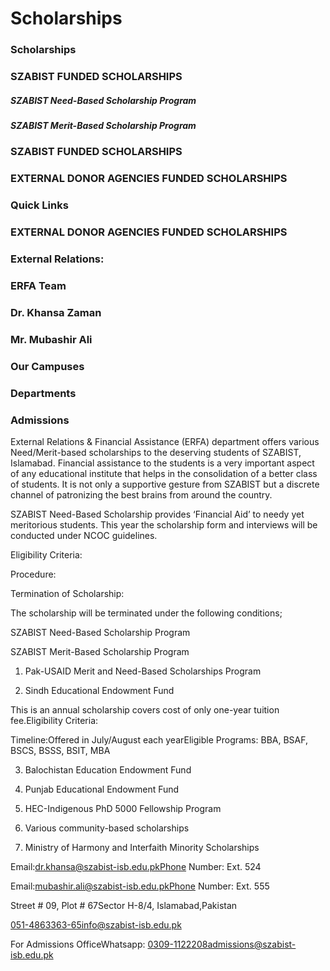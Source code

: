 # Scholarships

### Scholarships

### SZABIST FUNDED SCHOLARSHIPS

##### SZABIST Need-Based Scholarship Program

##### SZABIST Merit-Based Scholarship Program

### SZABIST FUNDED SCHOLARSHIPS

### EXTERNAL DONOR AGENCIES FUNDED SCHOLARSHIPS

### Quick Links

### EXTERNAL DONOR AGENCIES FUNDED SCHOLARSHIPS

### External Relations:

### ERFA Team

### Dr. Khansa Zaman

### Mr. Mubashir Ali

### Our Campuses

### Departments

### Admissions

External Relations & Financial Assistance (ERFA) department offers various Need/Merit-based scholarships to the deserving students of SZABIST, Islamabad. Financial assistance to the students is a very important aspect of any educational institute that helps in the consolidation of a better class of students. It is not only a supportive gesture from SZABIST but a discrete channel of patronizing the best brains from around the country.

SZABIST Need-Based Scholarship provides ‘Financial Aid’ to needy yet meritorious students. This year the scholarship form and interviews will be conducted under NCOC guidelines.

Eligibility Criteria:

Procedure:

Termination of Scholarship:

The scholarship will be terminated under the following conditions;

SZABIST Need-Based Scholarship Program

SZABIST Merit-Based Scholarship Program

1. Pak-USAID Merit and Need-Based Scholarships Program

2. Sindh Educational Endowment Fund

This is an annual scholarship covers cost of only one-year tuition fee.Eligibility Criteria:

Timeline:Offered in July/August each yearEligible Programs: BBA, BSAF, BSCS, BSSS, BSIT, MBA

3. Balochistan Education Endowment Fund

4. Punjab Educational Endowment Fund

5. HEC-Indigenous PhD 5000 Fellowship Program

6. Various community-based scholarships

7. Ministry of Harmony and Interfaith Minority Scholarships

Email:dr.khansa@szabist-isb.edu.pkPhone Number: Ext. 524

Email:mubashir.ali@szabist-isb.edu.pkPhone Number: Ext. 555

Street # 09, Plot # 67Sector H-8/4, Islamabad,Pakistan

051-4863363-65info@szabist-isb.edu.pk

For Admissions OfficeWhatsapp: 0309-1122208admissions@szabist-isb.edu.pk

